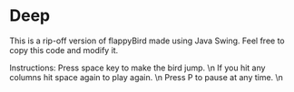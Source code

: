 # Deep
This is a rip-off version of flappyBird made using Java Swing. Feel free to copy this code and modify it.

Instructions:
Press space key to make the bird jump. \n
If you hit any columns hit space again to play again. \n
Press P to pause at any time. \n



